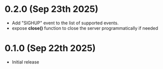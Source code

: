 
# 0.2.0 (Sep 23th 2025)

- Add "SIGHUP" event to the list of supported events.
- expose **close()** function to close the server programmatically if needed

# 0.1.0 (Sep 22th 2025)

- Initial release
